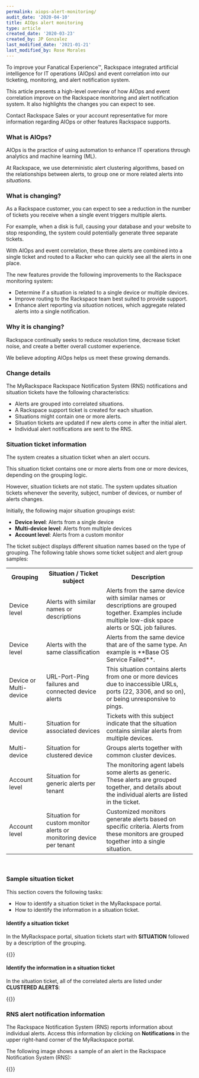 ```yaml
---
permalink: aiops-alert-monitoring/
audit_date: '2020-04-10'
title: AIOps alert monitoring
type: article
created_date: '2020-03-23'
created_by: JP Gonzalez
last_modified_date: '2021-01-21'
last_modified_by: Rose Morales
---
```


To improve your Fanatical Experience&trade;, Rackspace integrated artificial intelligence
for IT operations (AIOps) and event correlation into our ticketing, monitoring, and alert
notification system.

This article presents a high-level overview of how AIOps and event correlation improve on the
Rackspace monitoring and alert notification system. It also highlights the changes you can expect
to see.

Contact Rackspace Sales or your account representative for more information regarding AIOps or other
features Rackspace supports.

### What is AIOps?

AIOps is the practice of using automation to enhance IT operations through analytics and machine
learning (ML).

At Rackspace, we use deterministic alert clustering algorithms, based on the relationships between alerts,
to group one or more related alerts into *situations*.

### What is changing?

As a Rackspace customer, you can expect to see a reduction in the number of tickets you receive when a
single event triggers multiple alerts.

For example, when a disk is full, causing your database and your website to stop responding, the system
could potentially generate three separate tickets.

With AIOps and event correlation, these three alerts are combined into a single ticket and routed to a
Racker who can quickly see all the alerts in one place.

The new features provide the following improvements to the Rackspace monitoring system:

- Determine if a situation is related to a single device or multiple devices.
- Improve routing to the Rackspace team best suited to provide support.
- Enhance alert reporting via *situation* notices, which aggregate related alerts into a single notification.

### Why it is changing?

Rackspace continually seeks to reduce resolution time, decrease ticket noise, and create a better
overall customer experience.

We believe adopting AIOps helps us meet these growing demands.

### Change details

The MyRackspace Rackspace Notification System (RNS) notifications and situation tickets have the
following characteristics:

- Alerts are grouped into correlated situations.
- A Rackspace support ticket is created for each situation.
- Situations might contain one or more alerts.
- Situation tickets are updated if new alerts come in after the initial alert.
- Individual alert notifications are sent to the RNS.

### Situation ticket information

The system creates a situation ticket when an alert occurs.

This situation ticket contains one or more alerts from one or more devices, depending on the grouping logic.

However, situation tickets are not static. The system updates situation tickets whenever the severity,
subject, number of devices, or number of alerts changes.

Initially, the following major situation groupings exist:

- **Device level**: Alerts from a single device
- **Multi-device level**: Alerts from multiple devices
- **Account level**: Alerts from a custom monitor

The ticket subject displays different situation names based on the type of grouping. The following table
shows some ticket subject and alert group samples:

<table>
<tr>
<th>Grouping</th>
<th>Situation / Ticket subject</th>
<th>Description</th>
</tr>
<tr>
<td>Device level</td>
<td>Alerts with similar names or descriptions</td>
<td>Alerts from the same device with similar names or descriptions are grouped together. Examples include multiple low-disk space alerts or SQL job failures.</td>
</tr>

<tr>
<td>Device level</td>
<td>Alerts with the same classification</td>
<td>Alerts from the same device that are of the same type. An example is **Base OS Service Failed**.</td>
</tr>

<tr>
<td>Device or Multi-device</td>
<td>URL-Port-Ping failures and connected device alerts</td>
<td>This situation contains alerts from one or more devices due to inaccessible URLs, ports (22, 3306, and so on), or being unresponsive to pings.</td>
</tr>

<tr>
<td>Multi-device</td>
<td>Situation for associated devices</td>
<td>Tickets with this subject indicate that the situation contains similar alerts from multiple devices.</td>
</tr>

<tr>
<td>Multi-device</td>
<td>Situation for clustered device</td>
<td>Groups alerts together with common cluster devices.</td>
</tr>

<tr>
<td>Account level</td>
<td>Situation for generic alerts per tenant</td>
<td>The monitoring agent labels some alerts as generic. These alerts are grouped together, and details about the individual alerts are listed in the ticket.</td>
</tr>

<tr>
<td>Account level</td>
<td>Situation for custom monitor alerts or monitoring device per tenant</td>
<td>Customized monitors generate alerts based on specific criteria. Alerts from these monitors are grouped together into a single situation.</td>
</tr>

</table>

<br>

### Sample situation ticket

This section covers the following tasks:

- How to identify a situation ticket in the MyRackspace portal.
- How to identify the information in a situation ticket.

#### Identify a situation ticket

In the MyRackspace portal, situation tickets start with **SITUATION** followed by a description of the grouping.

{{<image src="situation-ticket-example-1.png" alt="" title="">}}

#### Identify the information in a situation ticket

In the situation ticket, all of the correlated alerts are listed under **CLUSTERED ALERTS**:

{{<image src="situation-ticket-text.png" alt="" title="">}}

### RNS alert notification information

The Rackspace Notification System (RNS) reports information about individual alerts. Access this information
by clicking on **Notifications** in the upper right-hand corner of the MyRackspace portal.

The following image shows a sample of an alert in the Rackspace Notification System (RNS):

{{<image src="RNS-Notifications.jpg" alt="" title="">}}
